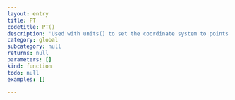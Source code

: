 ```yaml
---
layout: entry
title: PT
codetitle: PT()
description: 'Used with units() to set the coordinate system to points.'
category: global
subcategory: null
returns: null
parameters: []
kind: function
todo: null
examples: []

---
```

